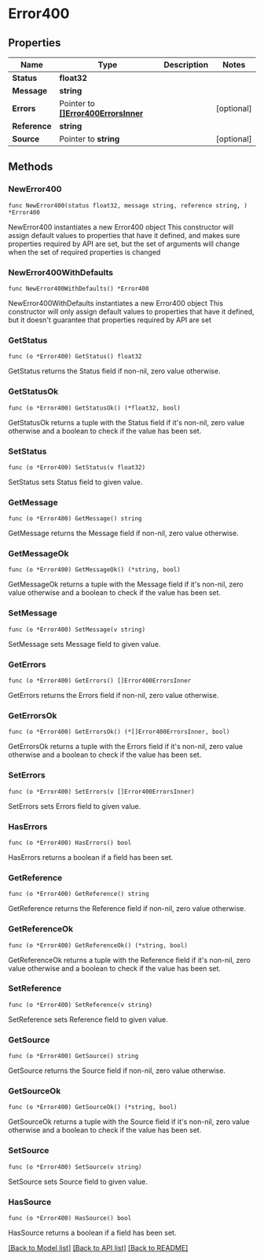 # Error400

## Properties

Name | Type | Description | Notes
------------ | ------------- | ------------- | -------------
**Status** | **float32** |  |
**Message** | **string** |  |
**Errors** | Pointer to [**[]Error400ErrorsInner**](Error400ErrorsInner.md) |  | [optional]
**Reference** | **string** |  |
**Source** | Pointer to **string** |  | [optional]

## Methods

### NewError400

`func NewError400(status float32, message string, reference string, ) *Error400`

NewError400 instantiates a new Error400 object
This constructor will assign default values to properties that have it defined,
and makes sure properties required by API are set, but the set of arguments
will change when the set of required properties is changed

### NewError400WithDefaults

`func NewError400WithDefaults() *Error400`

NewError400WithDefaults instantiates a new Error400 object
This constructor will only assign default values to properties that have it defined,
but it doesn't guarantee that properties required by API are set

### GetStatus

`func (o *Error400) GetStatus() float32`

GetStatus returns the Status field if non-nil, zero value otherwise.

### GetStatusOk

`func (o *Error400) GetStatusOk() (*float32, bool)`

GetStatusOk returns a tuple with the Status field if it's non-nil, zero value otherwise
and a boolean to check if the value has been set.

### SetStatus

`func (o *Error400) SetStatus(v float32)`

SetStatus sets Status field to given value.


### GetMessage

`func (o *Error400) GetMessage() string`

GetMessage returns the Message field if non-nil, zero value otherwise.

### GetMessageOk

`func (o *Error400) GetMessageOk() (*string, bool)`

GetMessageOk returns a tuple with the Message field if it's non-nil, zero value otherwise
and a boolean to check if the value has been set.

### SetMessage

`func (o *Error400) SetMessage(v string)`

SetMessage sets Message field to given value.


### GetErrors

`func (o *Error400) GetErrors() []Error400ErrorsInner`

GetErrors returns the Errors field if non-nil, zero value otherwise.

### GetErrorsOk

`func (o *Error400) GetErrorsOk() (*[]Error400ErrorsInner, bool)`

GetErrorsOk returns a tuple with the Errors field if it's non-nil, zero value otherwise
and a boolean to check if the value has been set.

### SetErrors

`func (o *Error400) SetErrors(v []Error400ErrorsInner)`

SetErrors sets Errors field to given value.

### HasErrors

`func (o *Error400) HasErrors() bool`

HasErrors returns a boolean if a field has been set.

### GetReference

`func (o *Error400) GetReference() string`

GetReference returns the Reference field if non-nil, zero value otherwise.

### GetReferenceOk

`func (o *Error400) GetReferenceOk() (*string, bool)`

GetReferenceOk returns a tuple with the Reference field if it's non-nil, zero value otherwise
and a boolean to check if the value has been set.

### SetReference

`func (o *Error400) SetReference(v string)`

SetReference sets Reference field to given value.


### GetSource

`func (o *Error400) GetSource() string`

GetSource returns the Source field if non-nil, zero value otherwise.

### GetSourceOk

`func (o *Error400) GetSourceOk() (*string, bool)`

GetSourceOk returns a tuple with the Source field if it's non-nil, zero value otherwise
and a boolean to check if the value has been set.

### SetSource

`func (o *Error400) SetSource(v string)`

SetSource sets Source field to given value.

### HasSource

`func (o *Error400) HasSource() bool`

HasSource returns a boolean if a field has been set.


[[Back to Model list]](../README.md#documentation-for-models) [[Back to API list]](../README.md#documentation-for-api-endpoints) [[Back to README]](../README.md)


